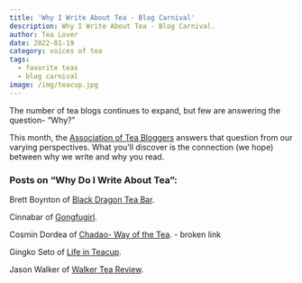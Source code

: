 ```yaml
---
title: 'Why I Write About Tea - Blog Carnival'
description: Why I Write About Tea - Blog Carnival.
author: Tea Lover
date: 2022-01-19
category: voices of tea
tags:
  - favorite teas
  - blog carnival
image: /img/teacup.jpg
---
```


The number of tea blogs continues to expand, but few are answering the question- “Why?”

This month, the [Association of Tea Bloggers](https://teabloggers.com/) answers that question from our varying perspectives. What you’ll discover is the connection (we hope) between why we write and why you read.

### Posts on “Why Do I Write About Tea”:

Brett Boynton of [Black Dragon Tea Bar](https://blackdragonteabar.blogspot.com/2010/11/why-i-blog-about-tea.html).

Cinnabar of [Gongfugirl](https://www.gongfugirl.com/2010/11/why-do-i-write-about-tea/).

Cosmin Dordea of [Chadao- Way of the Tea](https://blog.chadao.eu/why-do-i-write-about-tea/). - broken link

Gingko Seto of [Life in Teacup](https://gingkobay.blogspot.com/2010/11/why-do-i-write-about-tea.html).

Jason Walker of [Walker Tea Review](https://walkerteareview.com/why-i-write-about-tea).
